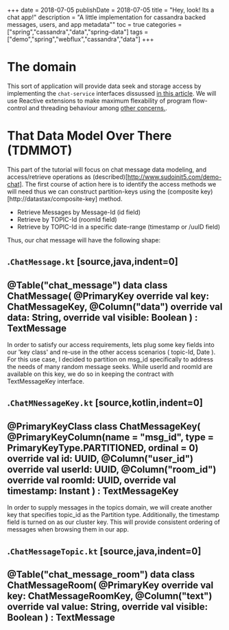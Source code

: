 +++
date = 2018-07-05
publishDate = 2018-07-05
title = "Hey, look! Its a chat app!"
description = "A little implementation for cassandra backed messages, users, and app metadata""
toc = true
categories = ["spring","cassandra","data","spring-data"]
tags = ["demo","spring","webflux","cassandra","data"]
+++

# The domain 
 
 This sort of application will provide data seek and storage access by implementing the `chat-service` interfaces dissussed [in this article](http://www.). We will use Reactive extensions to make maximum flexability of program flow-control and threading behaviour among [other concerns.](http://www.sudoinit5.com/service-fluxes).


# That Data Model Over There (TDMMOT)

This part of the tutorial will focus on chat message data modeling, and access/retrieve operations as (described)[http://www.sudoinit5.com/demo-chat]. The first course of action here is to identify the access methods we will need thus we can construct partition-keys using the (composite key)[http://datastax/composite-key] method.

* Retrieve Messages by Message-Id (id field)
* Retrieve by TOPIC-Id (roomId field)
* Retrieve by TOPIC-Id in a specific date-range (timestamp or /uuID field)

Thus, our chat message will have the following shape: 

.`ChatMessage.kt`
[source,java,indent=0]
----
@Table("chat_message")
data class ChatMessage(
        @PrimaryKey
        override val key: ChatMessageKey,
        @Column("data")
        override val data: String,
        override val visible: Boolean
) : TextMessage
----

In order to satisfy our access requirements, lets plug some key fields into our 'key class' and re-use in the other access scenarios ( topic-Id, Date ). For this use case, I decided to partition on msg_id specifically to address the needs of many random message seeks. While userId and roomId are available on this key, we do so in keeping the contract with TextMessageKey interface.

.`ChatMNessageKey.kt`
[source,kotlin,indent=0]
----
@PrimaryKeyClass
class ChatMessageKey(
        @PrimaryKeyColumn(name = "msg_id", type = PrimaryKeyType.PARTITIONED, ordinal = 0)
        override val id: UUID,
        @Column("user_id")
        override val userId: UUID,
        @Column("room_id")
        override val roomId: UUID,
        override val timestamp: Instant
) : TextMessageKey
----

In order to supply messages in the topics domain, we will create another key that specifies topic_id as the Partition type. Additionally, the timestamp field is turned on as our cluster key. This will provide consistent ordering of messages when browsing them in our app.

.`ChatMessageTopic.kt`
[source,java,indent=0]
----
@Table("chat_message_room")
data class ChatMessageRoom(
        @PrimaryKey
        override val key: ChatMessageRoomKey,
        @Column("text")
        override val value: String,
        override val visible: Boolean
) : TextMessage
----



